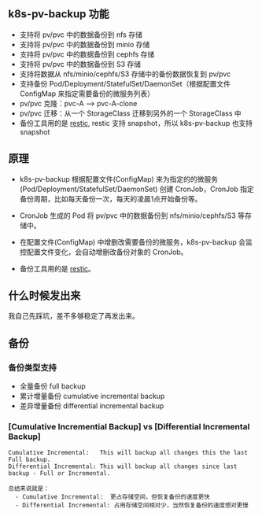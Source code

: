 

## k8s-pv-backup 功能

- 支持将 pv/pvc 中的数据备份到 nfs 存储
- 支持将 pv/pvc 中的数据备份到 minio 存储
- 支持将 pv/pvc 中的数据备份到 cephfs 存储
- 支持将 pv/pvc 中的数据备份到 S3 存储
- 支持将数据从 nfs/minio/cephfs/S3 存储中的备份数据恢复到 pv/pvc
- 支持备份 Pod/Deployment/StatefulSet/DaemonSet（根据配置文件 ConfigMap 来指定需要备份的微服务列表）
- pv/pvc 克隆：pvc-A --> pvc-A-clone
- pv/pvc 迁移：从一个 StorageClass 迁移到另外的一个 StorageClass 中
- 备份工具用的是 [restic](https://github.com/restic/restic), restic 支持 snapshot，所以 k8s-pv-backup 也支持 snapshot

## 原理

- k8s-pv-backup 根据配置文件(ConfigMap) 来为指定的的微服务(Pod/Deployment/StatefulSet/DaemonSet) 创建 CronJob，CronJob 指定备份周期，比如每天备份一次，每天的凌晨1点开始备份等。
- CronJob 生成的 Pod 将 pv/pvc 中的数据备份到 nfs/minio/cephfs/S3 等存储中。
- 在配置文件(ConfigMap) 中增删改需要备份的微服务，k8s-pv-backup 会监控配置文件变化，会自动增删改备份对象的 CronJob。

- 备份工具用的是 [restic](https://github.com/restic/restic)。

## 什么时候发出来

我自己先踩坑，差不多够稳定了再发出来。

## 备份

### 备份类型支持

- 全量备份 full backup
- 累计增量备份 cumulative incremental backup
- 差异增量备份 differential incremental backup

### [Cumulative Incremential Backup] vs [Differential Incremental Backup]

```
Cumulative Incremental:   This will backup all changes this the last Full backup.
Differential Incremental: This will backup all changes since last backup - Full or Incremental.

总结来说就是：
  - Cumulative Incremental:  更占存储空间，但恢复备份的速度更快
  - Differential Incremental: 占用存储空间相对少，当然恢复备份的速度想对更慢
```
